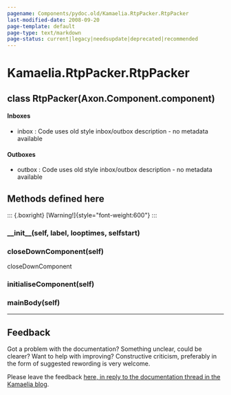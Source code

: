 ```yaml
---
pagename: Components/pydoc.old/Kamaelia.RtpPacker.RtpPacker
last-modified-date: 2008-09-20
page-template: default
page-type: text/markdown
page-status: current|legacy|needsupdate|deprecated|recommended
---
```

Kamaelia.RtpPacker.RtpPacker
============================

class RtpPacker(Axon.Component.component)
-----------------------------------------

#### Inboxes

-   inbox : Code uses old style inbox/outbox description - no metadata
    available

#### Outboxes

-   outbox : Code uses old style inbox/outbox description - no metadata
    available

Methods defined here
--------------------

::: {.boxright}
[Warning!]{style="font-weight:600"}
:::

### \_\_init\_\_(self, label, looptimes, selfstart)

### closeDownComponent(self)

closeDownComponent

### initialiseComponent(self)

### mainBody(self)

------------------------------------------------------------------------

Feedback
--------

Got a problem with the documentation? Something unclear, could be
clearer? Want to help with improving? Constructive criticism, preferably
in the form of suggested rewording is very welcome.

Please leave the feedback [here, in reply to the documentation thread in
the Kamaelia
blog](http://kamaelia.sourceforge.net/cgi-bin/blog/blog.cgi?rm=addpostcomment&postid=1131454685).
